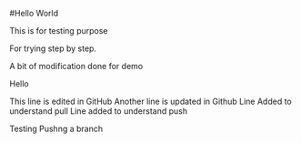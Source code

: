 #Hello World

This is for testing purpose

For trying step by step.

A bit of modification done for demo

Hello

This line is edited in GitHub
Another line is updated in Github
Line Added to understand pull
Line added to understand push

Testing Pushng a branch
